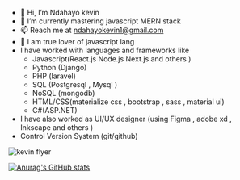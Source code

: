 - 👋 Hi, I’m Ndahayo kevin
- 👀 I’m currently mastering javascript MERN stack 
- 📫 Reach me at ndahayokevin1@gmail.com
- 💞️ I am true lover of javascript lang
- I have worked with languages and frameworks like 
    * Javascript(React.js Node.js  Next.js and others )
    * Python (Django)
    * PHP (laravel)
    * SQL (Postgresql , Mysql )
    * NoSQL (mongodb)
    * HTML/CSS(materialize css , bootstrap , sass , material ui)
    * C#(ASP.NET)
- I have also worked as UI/UX designer (using Figma , adobe xd , Inkscape and others )
- Control Version System (git/github)

![kevin flyer](https://user-images.githubusercontent.com/89461855/135661476-e71cfa18-959e-4fc1-ae99-f3f59b5b9fa8.png)

[![Anurag's GitHub stats](https://github-readme-stats.vercel.app/api?username=kevinNdahayo)](https://github.com/kevinNdahayo/github-readme-stats)

